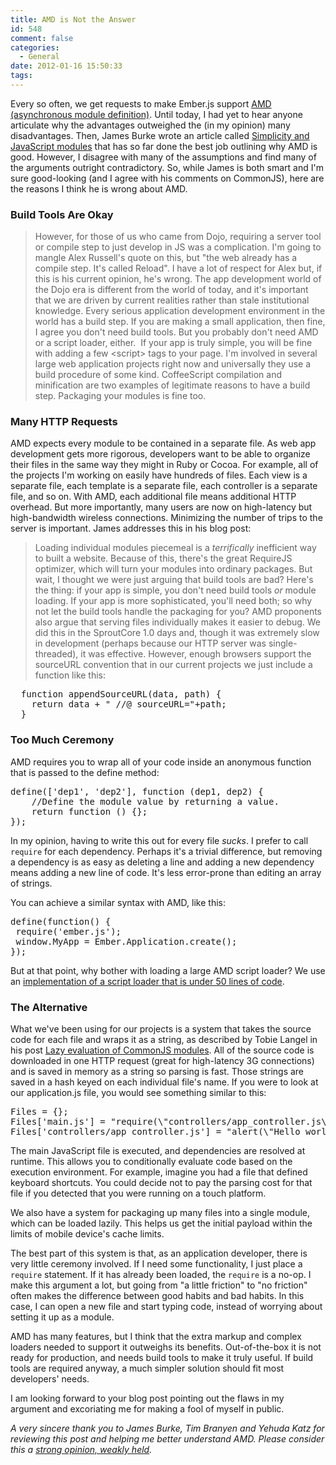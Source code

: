 ```yaml
---
title: AMD is Not the Answer
id: 548
comment: false
categories:
  - General
date: 2012-01-16 15:50:33
tags:
---
```


Every so often, we get requests to make Ember.js support [AMD (asynchronous module definition)](https://github.com/amdjs/amdjs-api/wiki/AMD). Until today, I had yet to hear anyone articulate why the advantages outweighed the (in my opinion) many disadvantages. Then, James Burke wrote an article called [Simplicity and JavaScript modules](http://tagneto.blogspot.com/2012/01/simplicity-and-javascript-modules.html) that has so far done the best job outlining why AMD is good. However, I disagree with many of the assumptions and find many of the arguments outright contradictory. So, while James is both smart and I'm sure good-looking (and I agree with his comments on CommonJS), here are the reasons I think he is wrong about AMD.

### Build Tools Are Okay

> However, for those of us who came from Dojo, requiring a server tool or compile step to just develop in JS was a complication. I'm going to mangle Alex Russell's quote on this, but "the web already has a compile step. It's called Reload".
I have a lot of respect for Alex but, if this is his current opinion, he's wrong. The app development world of the Dojo era is different from the world of today, and it's important that we are driven by current realities rather than stale institutional knowledge. Every serious application development environment in the world has a build step. If you are making a small application, then fine, I agree you don't need build tools. But you probably don't need AMD or a script loader, either.  If your app is truly simple, you will be fine with adding a few &lt;script&gt; tags to your page. I'm involved in several large web application projects right now and universally they use a build procedure of some kind. CoffeeScript compilation and minification are two examples of legitimate reasons to have a build step. Packaging your modules is fine too.

### Many HTTP Requests

AMD expects every module to be contained in a separate file. As web app development gets more rigorous, developers want to be able to organize their files in the same way they might in Ruby or Cocoa. For example, all of the projects I'm working on easily have hundreds of files. Each view is a separate file, each template is a separate file, each controller is a separate file, and so on. With AMD, each additional file means additional HTTP overhead. But more importantly, many users are now on high-latency but high-bandwidth wireless connections. Minimizing the number of trips to the server is important. James addresses this in his blog post:
> Loading individual modules piecemeal is a _terrifically_ inefficient way to built a website. Because of this, there's the great RequireJS optimizer, which will turn your modules into ordinary packages.
But wait, I thought we were just arguing that build tools are bad? Here's the thing: if your app is simple, you don't need build tools _or_ module loading. If your app is more sophisticated, you'll need both; so why not let the build tools handle the packaging for you? AMD proponents also argue that serving files individually makes it easier to debug. We did this in the SproutCore 1.0 days and, though it was extremely slow in development (perhaps because our HTTP server was single-threaded), it was effective. However, enough browsers support the sourceURL convention that in our current projects we just include a function like this:
<pre lang="javascript">  function appendSourceURL(data, path) {
    return data + " //@ sourceURL="+path;
  }</pre>

### Too Much Ceremony

AMD requires you to wrap all of your code inside an anonymous function that is passed to the define method:
<pre lang="javascript">define(['dep1', 'dep2'], function (dep1, dep2) {
    //Define the module value by returning a value.
    return function () {};
});</pre>

In my opinion, having to write this out for every file _sucks_. I prefer to call `require` for each dependency. Perhaps it's a trivial difference, but removing a dependency is as easy as deleting a line and adding a new dependency means adding a new line of code. It's less error-prone than editing an array of strings.

You can achieve a similar syntax with AMD, like this:

<pre lang="javascript">define(function() {
 require('ember.js');
 window.MyApp = Ember.Application.create();
});</pre>
But at that point, why bother with loading a large AMD script loader? We use an [implementation of a script loader that is under 50 lines of code](https://github.com/wycats/minispade/blob/master/lib/main.js).

### The Alternative

What we've been using for our projects is a system that takes the source code for each file and wraps it as a string, as described by Tobie Langel in his post [Lazy evaluation of CommonJS modules](http://calendar.perfplanet.com/2011/lazy-evaluation-of-commonjs-modules/). All of the source code is downloaded in one HTTP request (great for high-latency 3G connections) and is saved in memory as a string so parsing is fast. Those strings are saved in a hash keyed on each individual file's name. If you were to look at our application.js file, you would see something similar to this:
<pre lang="javascript">Files = {};
Files['main.js'] = "require(\"controllers/app_controller.js\");";
Files['controllers/app_controller.js'] = "alert(\"Hello world!\");";</pre>
The main JavaScript file is executed, and dependencies are resolved at runtime. This allows you to conditionally evaluate code based on the execution environment. For example, imagine you had a file that defined keyboard shortcuts. You could decide not to pay the parsing cost for that file if you detected that you were running on a touch platform.

We also have a system for packaging up many files into a single module, which can be loaded lazily. This helps us get the initial payload within the limits of mobile device's cache limits.

The best part of this system is that, as an application developer, there is very little ceremony involved. If I need some functionality, I just place a `require` statement. If it has already been loaded, the `require` is a no-op. I make this argument a lot, but going from "a little friction" to "no friction" often makes the difference between good habits and bad habits. In this case, I can open a new file and start typing code, instead of worrying about setting it up as a module.

AMD has many features, but I think that the extra markup and complex loaders needed to support it outweighs its benefits. Out-of-the-box it is not ready for production, and needs build tools to make it truly useful. If build tools are required anyway, a much simpler solution should fit most developers' needs.

I am looking forward to your blog post pointing out the flaws in my argument and excoriating me for making a fool of myself in public.

_A very sincere thank you to James Burke, Tim Branyen and Yehuda Katz for reviewing this post and helping me better understand AMD. Please consider this a [strong opinion, weakly held](http://www.codinghorror.com/blog/2008/05/strong-opinions-weakly-held.html)._
